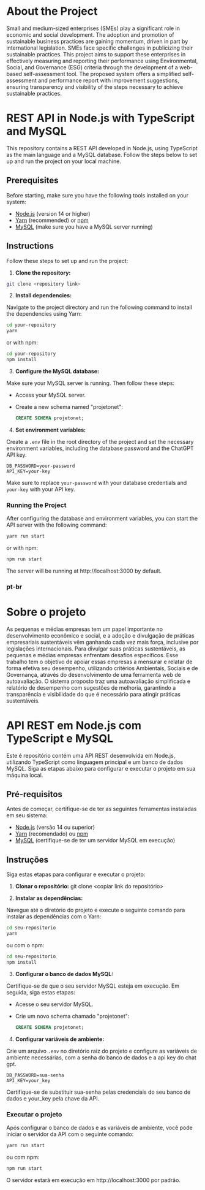 # About the Project
Small and medium-sized enterprises (SMEs) play a significant role in economic and social development. The adoption and promotion of sustainable business practices are gaining momentum, driven in part by international legislation. SMEs face specific challenges in publicizing their sustainable practices. This project aims to support these enterprises in effectively measuring and reporting their performance using Environmental, Social, and Governance (ESG) criteria through the development of a web-based self-assessment tool. The proposed system offers a simplified self-assessment and performance report with improvement suggestions, ensuring transparency and visibility of the steps necessary to achieve sustainable practices.

# REST API in Node.js with TypeScript and MySQL

This repository contains a REST API developed in Node.js, using TypeScript as the main language and a MySQL database. Follow the steps below to set up and run the project on your local machine.

## Prerequisites

Before starting, make sure you have the following tools installed on your system:

- [Node.js](https://nodejs.org/) (version 14 or higher)
- [Yarn](https://classic.yarnpkg.com/en/docs/install) (recommended) or [npm](https://www.npmjs.com/get-npm)
- [MySQL](https://dev.mysql.com/downloads/mysql/) (make sure you have a MySQL server running)

## Instructions

Follow these steps to set up and run the project:

1. **Clone the repository:**
```sh
git clone <repository link>
```

2. **Install dependencies:**

Navigate to the project directory and run the following command to install the dependencies using Yarn:

```sh
cd your-repository
yarn
```

or with npm:

```sh
cd your-repository
npm install
```

3. **Configure the MySQL database:**

Make sure your MySQL server is running. Then follow these steps:

- Access your MySQL server.
- Create a new schema named "projetonet":

  ```sql
  CREATE SCHEMA projetonet;
  ```

4. **Set environment variables:**

Create a `.env` file in the root directory of the project and set the necessary environment variables, including the database password and the ChatGPT API key.

```plaintext
DB_PASSWORD=your-password
API_KEY=your-key
```
Make sure to replace `your-password` with your database credentials and `your-key` with your API key.

### Running the Project

After configuring the database and environment variables, you can start the API server with the following command:

```sh
yarn run start
```

or with npm:

```sh
npm run start
```

The server will be running at http://localhost:3000 by default.

### pt-br
# Sobre o projeto
As pequenas e médias empresas tem um papel importante no desenvolvimento econômico e social, e a adoção e divulgação de práticas empresariais sustentáveis vêm ganhando cada vez mais força, inclusive por legislações internacionais. Para divulgar suas práticas sustentáveis, as pequenas e médias empresas enfrentam desafios específicos. Esse trabalho tem o objetivo de apoiar essas empresas a mensurar e relatar de forma efetiva seu desempenho, utilizando critérios Ambientais, Sociais e de Governança, através do desenvolvimento de uma ferramenta web de autoavaliação. O sistema proposto traz uma autoavaliação simplificada e relatório de desempenho com sugestões de melhoria, garantindo a transparência e visibilidade do que é necessário para atingir práticas sustentáveis.

# API REST em Node.js com TypeScript e MySQL

Este é repositório contém uma API REST desenvolvida em Node.js, utilizando TypeScript como linguagem principal e um banco de dados MySQL. Siga as etapas abaixo para configurar e executar o projeto em sua máquina local.

## Pré-requisitos

Antes de começar, certifique-se de ter as seguintes ferramentas instaladas em seu sistema:

- [Node.js](https://nodejs.org/) (versão 14 ou superior)
- [Yarn](https://classic.yarnpkg.com/en/docs/install) (recomendado) ou [npm](https://www.npmjs.com/get-npm)
- [MySQL](https://dev.mysql.com/downloads/mysql/) (certifique-se de ter um servidor MySQL em execução)

## Instruções

Siga estas etapas para configurar e executar o projeto:

1. **Clonar o repositório:**
git clone <copiar link do repositório>

2. **Instalar as dependências:**

Navegue até o diretório do projeto e execute o seguinte comando para instalar as dependências com o Yarn:

```sh
cd seu-repositorio
yarn
```


ou com o npm:

```sh
cd seu-repositorio
npm install
```


3. **Configurar o banco de dados MySQL:**

Certifique-se de que o seu servidor MySQL esteja em execução. Em seguida, siga estas etapas:

- Acesse o seu servidor MySQL.
- Crie um novo schema chamado "projetonet":

  ```sql
  CREATE SCHEMA projetonet;
  ```

4. **Configurar variáveis de ambiente:**

Crie um arquivo `.env` no diretório raiz do projeto e configure as variáveis de ambiente necessárias, com a senha do banco de dados e a api key do chat gpt.  

```plaintext
DB_PASSWORD=sua-senha
API_KEY=your_key
```
Certifique-se de substituir  sua-senha pelas credenciais do seu banco de dados e your_key pela chave da API.

### Executar o projeto

Após configurar o banco de dados e as variáveis de ambiente, você pode iniciar o servidor da API com o seguinte comando:

```sh
yarn run start
```

ou com npm:

```sh
npm run start
```

O servidor estará em execução em http://localhost:3000 por padrão.
